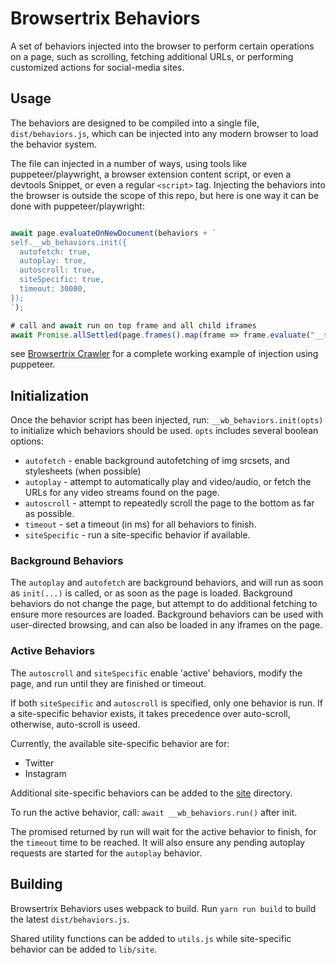 # Browsertrix Behaviors

A set of behaviors injected into the browser to perform certain operations on a page, such as scrolling, fetching additional URLs, or performing
customized actions for social-media sites.

## Usage

The behaviors are designed to be compiled into a single file, `dist/behaviors.js`, which can be injected into any modern browser to load the behavior system.

The file can injected in a number of ways, using tools like puppeteer/playwright, a browser extension content script, or even a devtools Snippet, or even a regular
`<script>` tag. Injecting the behaviors into the browser is outside the scope of this repo, but here is one way it can be done with puppeteer/playwright:

```javascript

await page.evaluateOnNewDocument(behaviors + `
self.__wb_behaviors.init({
  autofetch: true,
  autoplay: true,
  autoscroll: true,
  siteSpecific: true,
  timeout: 30000,
});
`);

# call and await run on top frame and all child iframes
await Promise.allSettled(page.frames().map(frame => frame.evaluate("__self.wb_behaviors.run()")));

```

see [Browsertrix Crawler](https://github.com/webrecorder/browsertrix-crawler) for a complete working example of injection using puppeteer.

## Initialization

Once the behavior script has been injected, run: `__wb_behaviors.init(opts)` to initialize which behaviors should be used. `opts` includes several boolean options:

- `autofetch` - enable background autofetching of img srcsets, and stylesheets (when possible)
- `autoplay` - attempt to automatically play and video/audio, or fetch the URLs for any video streams found on the page.
- `autoscroll` - attempt to repeatedly scroll the page to the bottom as far as possible.
- `timeout` - set a timeout (in ms) for all behaviors to finish.
- `siteSpecific` - run a site-specific behavior if available.

### Background Behaviors

The `autoplay` and `autofetch` are background behaviors, and will run as soon as `init(...)` is called, or as soon as the page is loaded.
Background behaviors do not change the page, but attempt to do additional fetching to ensure more resources are loaded.
Background behaviors can be used with user-directed browsing, and can also be loaded in any iframes on the page.


### Active Behaviors

The `autoscroll` and `siteSpecific` enable 'active' behaviors, modify the page, and run until they are finished or timeout.

If both `siteSpecific` and `autoscroll` is specified, only one behavior is run. If a site-specific behavior exists, it takes precedence over auto-scroll, otherwise, auto-scroll is useed.


Currently, the available site-specific behavior are for:

- Twitter
- Instagram

Additional site-specific behaviors can be added to the [site](./src/site) directory.

To run the active behavior, call: `await __wb_behaviors.run()` after init.

The promised returned by run will wait for the active behavior to finish, for the `timeout` time to be reached. It will also ensure any pending autoplay requests are started for the `autoplay` behavior.

## Building

Browsertrix Behaviors uses webpack to build. Run `yarn run build` to build the latest `dist/behaviors.js`.

Shared utility functions can be added to `utils.js` while site-specific behavior can be added to `lib/site`.
